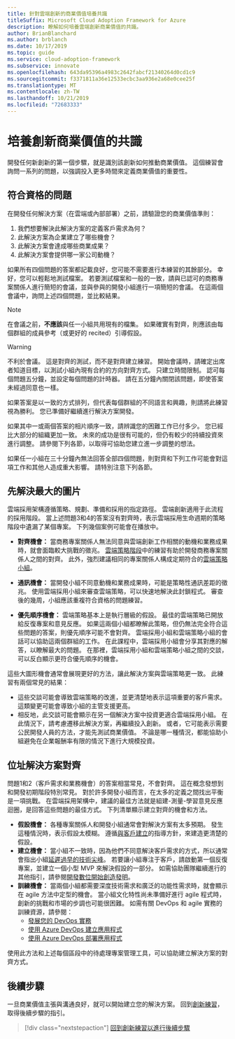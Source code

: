 ```yaml
---
title: 針對雲端創新的商業價值培養共識
titleSuffix: Microsoft Cloud Adoption Framework for Azure
description: 瞭解如何培養雲端創新商業價值的共識。
author: BrianBlanchard
ms.author: brblanch
ms.date: 10/17/2019
ms.topic: guide
ms.service: cloud-adoption-framework
ms.subservice: innovate
ms.openlocfilehash: 643da95396a4983c2642fabcf21340264d0cd1c9
ms.sourcegitcommit: f3371811a36e12533ecbc3aa936e2a68e0cee25f
ms.translationtype: MT
ms.contentlocale: zh-TW
ms.lasthandoff: 10/21/2019
ms.locfileid: "72683333"
---
```

# <a name="building-consensus-on-the-business-value-of-innovation"></a>培養創新商業價值的共識

開發任何新創新的第一個步驟，就是識別該創新如何推動商業價值。 這個練習會詢問一系列的問題，以強調投入更多時間來定義商業價值的重要性。

## <a name="qualifying-questions"></a>符合資格的問題

在開發任何解決方案（在雲端或內部部署）之前，請驗證您的商業價值準則：

1. 我們想要解決此解決方案的定義客戶需求為何？
2. 此解決方案為企業建立了哪些機會？
3. 此解決方案會達成哪些商業成果？
4. 此解決方案會提供哪一家公司動機？

如果所有四個問題的答案都記載良好，您可能不需要進行本練習的其餘部分。 幸好，您可以輕鬆地測試檔案。 若要測試檔案和一般的一致，請與已認可的商務專案關係人進行簡短的會議，並與參與的開發小組進行一項簡短的會議。 在這兩個會議中，詢問上述四個問題，並比較結果。

> [!NOTE]
> 在會議之前，**不應該**與任一小組共用現有的檔集。 如果確實有對齊，則應該由每個群組的成員參考（或更好的 recited）引導假設。

> [!WARNING]
> 不利於會議。 這是對齊的測試，而不是對齊建立練習。 開始會議時，請確定出席者知道目標，以測試小組內現有合約的方向對齊方式。 只建立時間限制。 認可每個問題五分鐘，並設定每個問題的計時器。 請在五分鐘內關閉該問題，即使答案未經過同意也一樣。

如果答案是以一致的方式排列，但代表每個群組的不同語言和興趣，則請將此練習視為勝利。 您已準備好繼續進行解決方案開發。

如果其中一或兩個答案的相片順序一致，請辨識您的困難工作已付多少。 您已經比大部分的組織更加一致。 未來的成功是很有可能的，但仍有較少的持續投資來進行調整。 請參閱下列各節，以取得可協助您建立進一步調整的想法。

如果任一小組在三十分鐘內無法回答全部四個問題，則對齊和下列工作可能會對這項工作和其他人造成重大影響。 請特別注意下列各節。

## <a name="address-the-big-picture-first"></a>先解決最大的圖片

雲端採用架構遵循策略、規劃、準備和採用的指定路徑。 雲端創新適用于此流程的採用階段。 當上述問題3和4的答案沒有對齊時，表示雲端採用生命週期的策略階段中遺漏了某個專案。 下列幾個案例可能會在播放中。

- **對齊機會：** 當商務專案關係人無法同意與雲端創新工作相關的動機和業務成果時，就會面臨較大挑戰的徵兆。 [雲端策略階段](../strategy/index.md)中的練習有助於開發商務專案關係人之間的對齊。 此外，強烈建議相同的專案關係人構成定期符合的[雲端策略小組](../organize/cloud-strategy.md)。

- **通訊機會：** 當開發小組不同意動機和業務成果時，可能是策略性通訊差距的徵兆。 使用雲端採用小組來審查雲端策略，可以快速地解決此封鎖程式。 審查後的幾周，小組應該重複符合資格的問題練習。

- **優先順序機會：** 雲端策略基本上是執行層級的假設。 最佳的雲端策略已開放給反復專案和意見反應。 如果這兩個小組都瞭解此策略，但仍無法完全符合這些問題的答案，則優先順序可能不會對齊。 雲端採用小組和雲端策略小組的會話可以協助這兩個群組的工作。 在此課程中，雲端採用小組會分享其對應的解答，以瞭解最大的問題。 在那裡，雲端採用小組和雲端策略小組之間的交談，可以反白顯示更符合優先順序的機會。

這些大圖形機會通常會展現更好的方法，讓此解決方案與雲端策略更一致。 此練習有兩個常見的結果：

- 這些交談可能會導致雲端策略的改進，並更清楚地表示這項重要的客戶需求。 這類變更可能會導致小組的主管支援更高。
- 相反地，此交談可能會顯示在另一個解決方案中投資更適合雲端採用小組。 在此情況下，請考慮遷移此解決方案，再繼續投入創新。 或者，它可能表示需要公民開發人員的方法，才能先測試商業價值。 不論是哪一種情況，都能協助小組避免在企業報酬率有限的情況下進行大規模投資。

## <a name="address-solution-alignment"></a>位址解決方案對齊

問題1和2（客戶需求和業務機會）的答案相當常見，不會對齊。 這在概念發想到和開發初期階段特別常見。 對於許多開發小組而言，在太多的定義之間找出平衡是一項挑戰。 在雲端採用架構中，建議的最佳方法就是組建-測量-學習意見反應迴圈，是回答這些問題的最佳方式。 下列清單顯示建立對齊的機會和方法。

- **假設機會：** 各種專案關係人和開發小組通常會對解決方案有太多預期。 發生這種情況時，表示假設太模糊。 遵循[與客戶建立](./considerations/build.md)的指導方針，來建造更清楚的假設。
- **建立機會：** 當小組不一致時，因為他們不同意解決客戶需求的方式，所以通常會指出小組[延遲過早的技術尖峰](./considerations/build.md#reduce-complexity-and-delay-technical-spikes)。 若要讓小組專注于客戶，請啟動第一個反復專案，並建立一個小型 MVP 來解決假設的一部分。 如需協助團隊繼續進行的其他指引，請參閱[開發數位開始創造發明](./considerations/invention.md)。
- **訓練機會：** 當兩個小組都需要深度技術需求和廣泛的功能性需求時，就會顯示在 agile 方法中定型的機會。 當小組文化特性尚未準備好進行 agile 程式時，創新的挑戰和市場的步調也可能很困難。 如需有關 DevOps 和 agile 實務的訓練資源，請參閱：
  - [發展您的 DevOps 實務](https://docs.microsoft.com/learn/paths/evolve-your-devops-practices)
  - [使用 Azure DevOps 建立應用程式](https://docs.microsoft.com/learn/paths/build-applications-with-azure-devops)
  - [使用 Azure DevOps 部署應用程式](https://docs.microsoft.com/learn/paths/deploy-applications-with-azure-devops/)

使用此方法和上述每個區段中的待處理專案管理工具，可以協助建立解決方案的對齊方式。

## <a name="next-steps"></a>後續步驟

一旦商業價值主張與溝通良好，就可以開始建立您的解決方案。 回到[創新練習](./index.md)，取得後續步驟的指引。

> [!div class="nextstepaction"]
> [回到創新練習以進行後續步驟](./index.md)
